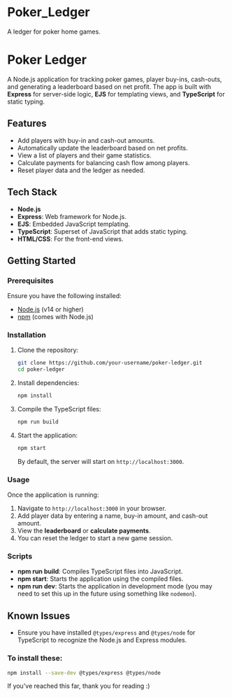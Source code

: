 # Poker_Ledger
A ledger for poker home games.

# Poker Ledger

A Node.js application for tracking poker games, player buy-ins, cash-outs, and generating a leaderboard based on net profit. 
The app is built with **Express** for server-side logic, **EJS** for templating views, and **TypeScript** for static typing.

## Features

- Add players with buy-in and cash-out amounts.
- Automatically update the leaderboard based on net profits.
- View a list of players and their game statistics.
- Calculate payments for balancing cash flow among players.
- Reset player data and the ledger as needed.

## Tech Stack

- **Node.js**
- **Express**: Web framework for Node.js.
- **EJS**: Embedded JavaScript templating.
- **TypeScript**: Superset of JavaScript that adds static typing.
- **HTML/CSS**: For the front-end views.
  
## Getting Started

### Prerequisites

Ensure you have the following installed:

- [Node.js](https://nodejs.org/) (v14 or higher)
- [npm](https://www.npmjs.com/) (comes with Node.js)

### Installation

1. Clone the repository:

    ```bash
    git clone https://github.com/your-username/poker-ledger.git
    cd poker-ledger
    ```

2. Install dependencies:

    ```bash
    npm install
    ```

3. Compile the TypeScript files:

    ```bash
    npm run build
    ```

4. Start the application:

    ```bash
    npm start
    ```

   By default, the server will start on `http://localhost:3000`.

### Usage

Once the application is running:

1. Navigate to `http://localhost:3000` in your browser.
2. Add player data by entering a name, buy-in amount, and cash-out amount.
3. View the **leaderboard** or **calculate payments**.
4. You can reset the ledger to start a new game session.

### Scripts

- **npm run build**: Compiles TypeScript files into JavaScript.
- **npm start**: Starts the application using the compiled files.
- **npm run dev**: Starts the application in development mode (you may need to set this up in the future using something like `nodemon`).


## Known Issues

- Ensure you have installed `@types/express` and `@types/node` for TypeScript to recognize the Node.js and Express modules.
  
### To install these:

```bash
npm install --save-dev @types/express @types/node
```

If you've reached this far, thank you for reading :)
